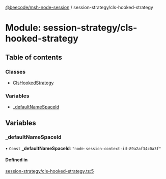 [@beecode/msh-node-session](../README.md) / session-strategy/cls-hooked-strategy

# Module: session-strategy/cls-hooked-strategy

## Table of contents

### Classes

- [ClsHookedStrategy](../classes/session_strategy_cls_hooked_strategy.ClsHookedStrategy.md)

### Variables

- [\_defaultNameSpaceId](session_strategy_cls_hooked_strategy.md#_defaultnamespaceid)

## Variables

### \_defaultNameSpaceId

• `Const` **\_defaultNameSpaceId**: ``"node-session-context-id-89a2af34c0a3f"``

#### Defined in

[session-strategy/cls-hooked-strategy.ts:5](https://github.com/beecode-rs/msh-node-session/blob/d83dc09/src/session-strategy/cls-hooked-strategy.ts#L5)
